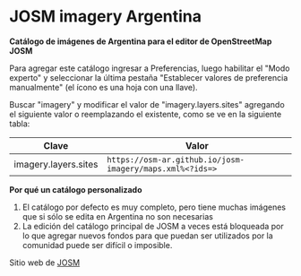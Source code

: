 # JOSM imagery Argentina

**Catálogo de imágenes de Argentina para el editor de OpenStreetMap JOSM**

Para agregar este catálogo ingresar a Preferencias, luego habilitar el "Modo experto" y seleccionar la última pestaña "Establecer valores de preferencia manualmente" (el ícono es una hoja con una llave). 

Buscar "imagery" y modificar el valor de "imagery.layers.sites" agregando el siguiente valor o reemplazando el existente, como se ve en la siguiente tabla:

| Clave | Valor |
|--|--|
| imagery.layers.sites | `https://osm-ar.github.io/josm-imagery/maps.xml%<?ids=>` |

**Por qué un catálogo personalizado**

 1. El catálogo por defecto es muy completo, pero tiene muchas imágenes que si sólo se edita en Argentina no son necesarias
 2. La edición del catálogo principal de JOSM a veces está bloqueada por lo que agregar nuevos fondos para que puedan ser utilizados por la comunidad puede ser difícil o imposible.

Sitio web de [JOSM](https://josm.openstreetmap.de)
